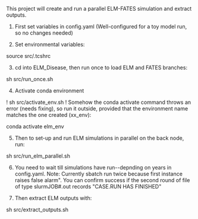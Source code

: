 
This project will create and run a parallel ELM-FATES simulation and extract outputs.

1. First set variables in config.yaml (Well-configured for a toy model run, so no changes needed)

2. Set environmental variables:

source src/.tcshrc

3. cd into ELM_Disease, then run once to load ELM and FATES branches:

sh src/run_once.sh

4. Activate conda environment

! sh src/activate_env.sh 
! Somehow the conda activate command throws an error (needs fixing), so run it outside, provided that the environment name matches the one created (xx_env):

conda activate elm_env

5. Then to set-up and run ELM simulations in parallel on the back node, run: 

sh src/run_elm_parallel.sh

6. You need to wait till simulations have run--depnding on years in config.yaml. Note: Currently sbatch run twice because first instance raises false alarm". You can confirm success if the second round of file of type slurmJOB#.out records "CASE.RUN HAS FINISHED"

7. Then extract ELM outputs with:

sh src/extract_outputs.sh

